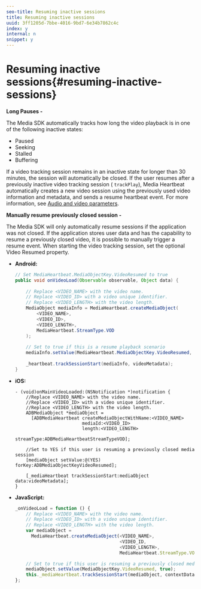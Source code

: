 ```yaml
---
seo-title: Resuming inactive sessions
title: Resuming inactive sessions
uuid: 3ff1205d-7bbe-4016-9bd7-6e34b7862c4c
index: y
internal: n
snippet: y
---
```


# Resuming inactive sessions{#resuming-inactive-sessions}

**Long Pauses -**

The Media SDK automatically tracks how long the video playback is in one of the following inactive states:

* Paused
* Seeking
* Stalled
* Buffering

If a video tracking session remains in an inactive state for longer than 30 minutes, the session will automatically be closed. If the user resumes after a previously inactive video tracking session ( `trackPlay`), Media Heartbeat automatically creates a new video session using the previously used video information and metadata, and sends a resume heartbeat event. For more information, see [Audio and video parameters](../../metrics-and-metadata/audio-video-parameters.md).

**Manually resume previously closed session -**

The Media SDK will only automatically resume sessions if the application was not closed. If the application stores user data and has the capability to resume a previously closed video, it is possible to manually trigger a resume event. When starting the video tracking session, set the optional Video Resumed property.

* **Android:** 

  ```java
  // Set MediaHeartbeat.MediaObjectKey.VideoResumed to true 
  public void onVideoLoad(Observable observable, Object data) { 
   
      // Replace <VIDEO_NAME> with the video name. 
      // Replace <VIDEO_ID> with a video unique identifier. 
      // Replace <VIDEO_LENGTH> with the video length.  
      MediaObject mediaInfo = MediaHeartbeat.createMediaObject(  
          <VIDEO_NAME>,  
          <VIDEO_ID>,  
          <VIDEO_LENGTH>,  
          MediaHeartbeat.StreamType.VOD 
      ); 
       
      // Set to true if this is a resume playback scenario 
      mediaInfo.setValue(MediaHeartbeat.MediaObjectKey.VideoResumed, true);
       
      _heartbeat.trackSessionStart(mediaInfo, videoMetadata); 
  }
  ```

* **iOS:** 

  ```
  - (void)onMainVideoLoaded:(NSNotification *)notification { 
      //Replace <VIDEO_NAME> with the video name. 
      //Replace <VIDEO_ID> with a video unique identifier. 
      //Replace <VIDEO_LENGTH> with the video length.     
      ADBMediaObject *mediaObject =  
        [ADBMediaHeartbeat createMediaObjectWithName:<VIDEO_NAME> 
                           mediaId:<VIDEO_ID> 
                           length:<VIDEO_LENGTH> 
                           streamType:ADBMediaHeartbeatStreamTypeVOD]; 
   
      //Set to YES if this user is resuming a previously closed media session 
      [mediaObject setValue:@(YES) forKey:ADBMediaObjectKeyVideoResumed];
   
      [_mediaHeartbeat trackSessionStart:mediaObject data:videoMetadata]; 
  } 
  
  ```

* **JavaScript:** 

  ```js
  _onVideoLoad = function () { 
      // Replace <VIDEO_NAME> with the video name. 
      // Replace <VIDEO_ID> with a video unique identifier. 
      // Replace <VIDEO_LENGTH> with the video length.  
      var mediaObject =  
        MediaHeartbeat.createMediaObject(<VIDEO_NAME>,  
                                         <VIDEO_ID,  
                                         <VIDEO_LENGTH>,  
                                         MediaHeartbeat.StreamType.VOD);

      // Set to true if this user is resuming a previously closed media session 
      mediaObject.setValue(MediaObjectKey.VideoResumed, true); 
      this._mediaHeartbeat.trackSessionStart(mediaObject, contextData); 
  };
  ```

